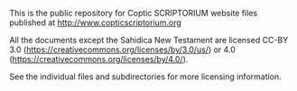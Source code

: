 This is the public repository for Coptic SCRIPTORIUM website files published at http://www.copticscriptorium.org

All the documents except the Sahidica New Testament are licensed CC-BY 3.0 (https://creativecommons.org/licenses/by/3.0/us/) or 4.0 (https://creativecommons.org/licenses/by/4.0/). 

See the individual files and subdirectories for more licensing information.
